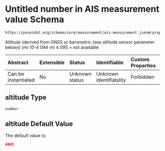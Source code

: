 # Untitled number in AIS measurement value Schema

```txt
https://poseidat.org/schema/core/measurement/ais-measurement.json#/properties/altitude
```

Altitude (derived from GNSS or barometric (see altitude sensor parameter below)) (m) (0-4 094 m) 4 095 = not available

| Abstract            | Extensible | Status         | Identifiable            | Custom Properties | Additional Properties | Access Restrictions | Defined In                                                                                    |
| :------------------ | :--------- | :------------- | :---------------------- | :---------------- | :-------------------- | :------------------ | :-------------------------------------------------------------------------------------------- |
| Can be instantiated | No         | Unknown status | Unknown identifiability | Forbidden         | Allowed               | none                | [ais-measurement.json*](schemas/core/measurement/ais-measurement.json "open original schema") |

## altitude Type

`number`

## altitude Default Value

The default value is:

```json
4095
```
